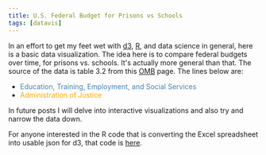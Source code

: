 ```yaml
---
title: U.S. Federal Budget for Prisons vs Schools
tags: [datavis]
---
```

<style>
.line {
  fill: none;
  stroke-width: 1.5px;
}
.education {
  stroke: steelblue;
  color: steelblue;
}
.justice {
  stroke: orange;
  color: orange;
}
</style>

In an effort to get my feet wet with [d3](https://d3js.org), [R](https://www.r-project.org), and data science in general, here is a basic data visualization. The idea here is to compare federal budgets over time, for prisons vs. schools. It's actually more general than that. The source of the data is table 3.2 from this [OMB](https://www.whitehouse.gov/omb/budget/Historicals) page. The lines below are:

* <span class="education">Education, Training, Employment, and Social Services</span>
* <span class="justice">Administration of Justice</span>

In future posts I will delve into interactive visualizations and also try and narrow the data down.

For anyone interested in the R code that is converting the Excel spreadsheet into usable json for d3, that code is [here](/r/federal-outlays-by-function-and-subfunction.r).

<div id="datavis"></div>
<script>
var margin = {top: 20, right: 20, bottom: 30, left: 70},
    width = 740 - margin.left - margin.right,
    height = 500 - margin.top - margin.bottom;

var parseTime = d3.timeParse("%Y");

var x = d3.scaleTime().range([0, width]);
var y = d3.scaleLinear().range([height, 0]);

var education = d3.line()
    .x(function(d) { return x(d.year); })
    .y(function(d) { return y(d.education); });

var justice = d3.line()
    .x(function(d) { return x(d.year); })
    .y(function(d) { return y(d.justice); });

var svg = d3.select("#datavis").append("svg")
    .attr("width", width + margin.left + margin.right)
    .attr("height", height + margin.top + margin.bottom)
    .append("g")
    .attr("transform", "translate(" + margin.left + "," + margin.top + ")");

d3.json("/data/federal-outlays-educations-vs-justice.json", function(error, data) {

    if (error) throw error;

    data.forEach(function(d) {
        d.year = parseTime(d.year);
    });

    x.domain(d3.extent(data, function(d) { return d.year; }));
    y.domain([0, d3.max(data, function(d) { return d.education; })]);

    svg.append("path")
        .data([data])
        .attr("class", "line education")
        .attr("d", education);
    svg.append("path")
        .data([data])
        .attr("class", "line justice")
        .attr("d", justice);
    svg.append("g")
        .attr("transform", "translate(0," + height + ")")
        .call(d3.axisBottom(x));
    svg.append("g")
        .call(d3.axisLeft(y));
    svg.append("text")
        .attr("transform", "rotate(-90)")
        .attr("y", 0 - margin.left)
        .attr("x", 0 - (height / 2))
        .attr("dy", "1em")
        .style("text-anchor", "middle")
        .text("Millions of dollars");
});
</script>